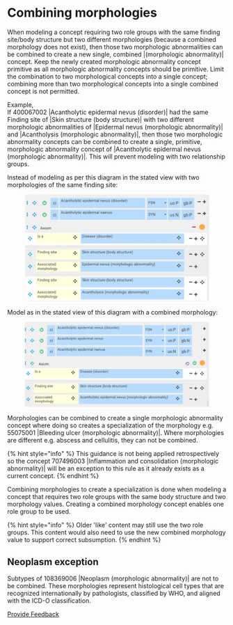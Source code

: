 # Combining morphologies

When modeling a concept requiring two role groups with the same finding site/body structure but two different morphologies (because a combined morphology does not exist), then those two morphologic abnormalities can be combined to create a new single, combined |(morphologic abnormality)| concept. Keep the newly created morphologic abnormality concept primitive as all morphologic abnormality concepts should be primitive. Limit the combination to two morphological concepts into a single concept; combining more than two morphological concepts into a single combined concept is not permitted.

Example, \
If 400067002 |Acantholytic epidermal nevus (disorder)| had the same Finding site of |Skin structure (body structure)| with two different morphologic abnormalities of |Epidermal nevus (morphologic abnormality)| and |Acantholysis (morphologic abnormality)|, then those two morphologic abnormality concepts can be combined to create a single, primitive, morphologic abnormality concept of |Acantholytic epidermal nevus (morphologic abnormality)|. This will prevent modeling with two relationship groups.&#x20;

Instead of modeling as per this diagram in the stated view with two morphologies of the same finding site:

<figure><img src="../../../../../.gitbook/assets/image (1) (1) (2).png" alt=""><figcaption></figcaption></figure>

Model as in the stated view of this diagram with a combined morphology:

<figure><img src="../../../../../.gitbook/assets/image (7) (1) (1) (1) (1) (1).png" alt=""><figcaption></figcaption></figure>

Morphologies can be combined to create a single morphologic abnormality concept where doing so creates a specialization of the morphology e.g. 55075001 |Bleeding ulcer (morphologic abnormality)|. Where morphologies are different e.g. abscess and cellulitis, they can not be combined.

{% hint style="info" %}
This guidance is not being applied retrospectively so the concept 707496003 |Inflammation and consolidation (morphologic abnormality)| will be an exception to this rule as it already exists as a current concept.
{% endhint %}

Combining morphologies to create a specialization is done when modeling a concept that requires two role groups with the same body structure and two morphology values. Creating a combined morphology concept enables one role group to be used.

{% hint style="info" %}
Older 'like' content may still use the two role groups. This content would also need to use the new combined morphology value to support correct subsumption.
{% endhint %}

## Neoplasm exception

Subtypes of 108369006 |Neoplasm (morphologic abnormality)| are not to be combined. These morphologies represent histological cell types that are recognized internationally by pathologists, classified by WHO, and aligned with the ICD-O classification.

<a href="https://docs.google.com/forms/d/e/1FAIpQLScTmbZIf0UEQwYDkY27EEWBkaiYkHSbR0_9DmFrMLXoQLyL7Q/viewform?usp=pp_url&#x26;entry.1767247133=SCT+Editorial+Guide&#x26;entry.670899847=Combining%20morphologies" class="button primary">Provide Feedback</a>
